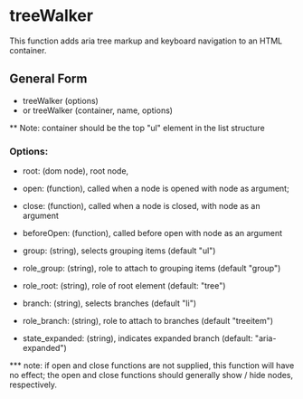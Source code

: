 # treeWalker
This function adds aria tree markup and keyboard navigation to an HTML container.


## General Form
- treeWalker (options)
- or treeWalker (container, name, options)

** Note: container should be the top "ul" element in the list structure


### Options:
- root: (dom node), root node,
- open: (function), called when a node is opened with node as argument;
- close: (function), called when a node is closed, with node as an argument
- beforeOpen: (function), called before open with node as an argument

- group: (string), selects grouping items (default "ul")
- role_group: (string), role to attach to grouping items (default "group")
- role_root: (string), role of root element (default: "tree")

- branch: (string), selects branches (default "li")
- role_branch: (string), role to attach to branches (default "treeitem")

- state_expanded: (string), indicates expanded branch (default: "aria-expanded")

***  note: if open and close functions are not supplied, this function will have no effect; the open and close functions should generally show / hide nodes, respectively.


